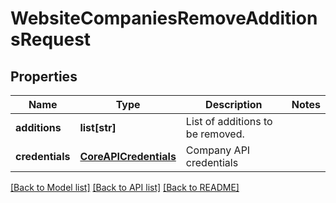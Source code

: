 # WebsiteCompaniesRemoveAdditionsRequest

## Properties
Name | Type | Description | Notes
------------ | ------------- | ------------- | -------------
**additions** | **list[str]** | List of additions to be removed. | 
**credentials** | [**CoreAPICredentials**](CoreAPICredentials.md) | Company API credentials | 

[[Back to Model list]](../README.md#documentation-for-models) [[Back to API list]](../README.md#documentation-for-api-endpoints) [[Back to README]](../README.md)


